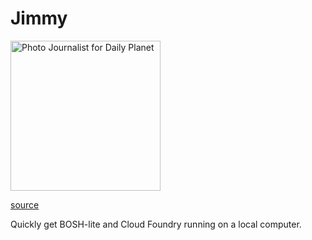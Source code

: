 # Jimmy

<img src="https://github.com/7hunderbird/jimmy/raw/master/images/JimmyOlsen01.png" width="240" title="Jimmy Olsen" alt="Photo Journalist for Daily Planet">

[source](https://en.wikipedia.org/wiki/Jimmy_Olsen)

Quickly get BOSH-lite and Cloud Foundry running on a local computer.